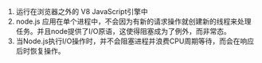 1. 运行在浏览器之外的 V8 JavaScript引擎中
2. node.js 应用在单个进程中，不会因为有新的请求操作就创建新的线程来处理任务。并且node提供了I/O原语，这使得阻塞成为了例外，而非常态。
3. 当Node.js执行I/O操作时，并不会阻塞进程并浪费CPU周期等待，而会在响应后时恢复操作。
